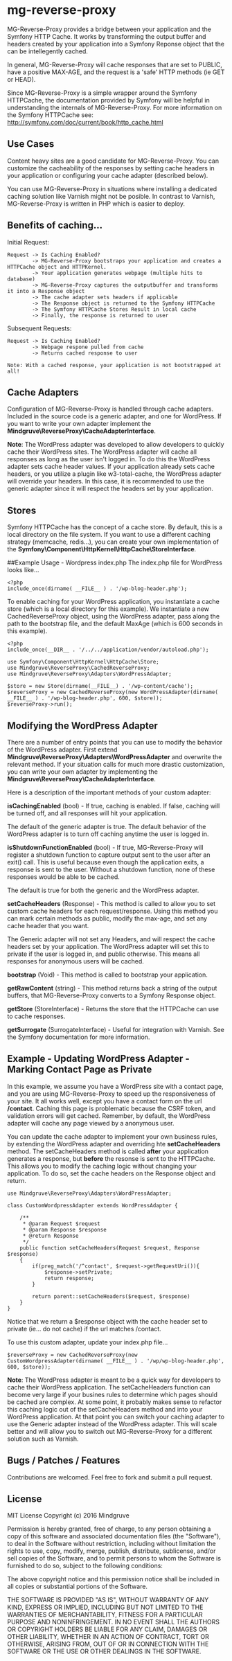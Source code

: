 # mg-reverse-proxy

MG-Reverse-Proxy provides a bridge between your application and the Symfony HTTP Cache.  It works by transforming the output buffer and headers created by your application into a Symfony Reponse object that the can be intellegently cached.

In general, MG-Reverse-Proxy will cache responses that are set to PUBLIC, have a positive MAX-AGE, and the request is a 'safe' HTTP methods (ie GET or HEAD).  

Since MG-Reverse-Proxy is a simple wrapper around the Symfony HTTPCache, the documentation provided by Symfony will be helpful in understanding the internals of  MG-Reverse-Proxy.  For more information on the Symfony HTTPCache see: http://symfony.com/doc/current/book/http_cache.html

## Use Cases
Content heavy sites are a good candidate for MG-Reverse-Proxy.  You can customize the cacheability
of the responses by setting cache headers in your application or configuring your cache adapter (described below).    

You can use MG-Reverse-Proxy in situations where installing a dedicated caching solution like Varnish might not be posible.  In contrast to Varnish, MG-Reverse-Proxy is written in PHP which is easier to deploy.

## Benefits of caching...

Initial Request:

    Request -> Is Caching Enabled?  
            -> MG-Reverse-Proxy bootstraps your application and creates a HTTPCache object and HTTPKernel.
            -> Your application generates webpage (multiple hits to database)
            -> MG-Reverse-Proxy captures the outputbuffer and transforms it into a Response object
            -> The cache adapter sets headers if applicable
            -> The Response object is returned to the Symfony HTTPCache
            -> The Symfony HTTPCache Stores Result in local cache 
            -> Finally, the response is returned to user

Subsequent Requests:

    Request -> Is Caching Enabled?   
            -> Webpage respone pulled from cache
            -> Returns cached response to user
            
    Note: With a cached response, your application is not bootstrapped at all!

## Cache Adapters
Configuration of MG-Reverse-Proxy is handled through cache adapters.  Included in the source code is a generic adapter, and one for WordPress.   If you want to write your own adapter implement the **Mindgruve\ReverseProxy\CacheAdapterInterface**.  

**Note**: The WordPress adapter was developed to allow developers to quickly cache their WordPress sites.  The WordPress adapter will cache all responses as long as the user isn't logged in.  To do this the WordPress adapter sets cache header values.  If your application already sets cache headers, or you utilize a plugin like w3-total-cache, the WordPress adapter will override your headers.  In this case, it is recommended to use the generic adapter since it will respect the headers set by your application.

## Stores
Symfony HTTPCache has the concept of a cache store.  By default, this is a local directory on the file system.
If you want to use a different caching strategy (memcache, redis...), you can create your own implementation of the **Symfony\Component\HttpKernel\HttpCache\StoreInterface**.

##Example Usage - Wordpress index.php
The index.php file for WordPress looks like...

    <?php
    include_once(dirname( __FILE__ ) . '/wp-blog-header.php');

To enable caching for your WordPress application, you instantiate a cache store (which is a local directory for this example).  We instantiate a new CachedReverseProxy object, using the WordPress adapter, pass along the path to the bootstrap file, and the default MaxAge (which is 600 seconds in this example).

    <?php 
    include_once(__DIR__ . '/../../application/vendor/autoload.php');

    use Symfony\Component\HttpKernel\HttpCache\Store;
    use Mindgruve\ReverseProxy\CachedReverseProxy;
    use Mindgruve\ReverseProxy\Adapters\WordPressAdapter;

    $store = new Store(dirname(__FILE__) . '/wp-content/cache');
    $reverseProxy = new CachedReverseProxy(new WordPressAdapter(dirname( __FILE__ ) . '/wp-blog-header.php', 600, $store));
    $reverseProxy->run();
      

## Modifying the WordPress Adapter
There are a number of entry points that you can use to modify the behavior of the WordPress adapter.  First extend **Mindgruve\ReverseProxy\Adapters\WordPressAdapter** and overwrite the relevant method.  If your situation calls for much more drastic customization, you can write your own adapter by implementing the **Mindgruve\ReverseProxy\CacheAdapterInterface**.

Here is a description of the important methods of your custom adapter:

**isCachingEnabled** (bool) - If true, caching is enabled.  If false, caching will be turned off, and all responses will hit your application.

The default of the generic adapter is true.  The default behavior of the WordPress adapter is to turn off caching anytime the user is logged in.

**isShutdownFunctionEnabled** (bool) - If true, MG-Reverse-Proxy will register a shutdown function to capture output sent to the user after an exit() call.  This is useful because even though the application exits, a response is sent to the user.  Without a shutdown function, none of these responses would be able to be cached. 

The default is true for both the generic and the WordPress adapter.    

**setCacheHeaders** (Response) - This method is called to allow you to set custom cache headers for each request/response.  Using this method you can mark certain methods as public, modify the max-age, and set any cache header that you want.

The Generic adapter will not set any Headers, and will respect the cache headers set by your application.  The WordPress adapter will set this to private if the user is logged in, and public otherwise. This means all responses for anonymous users will be cached.

**bootstrap** (Void) - This method is called to bootstrap your application.  

**getRawContent** (string) - This method returns back a string of the output buffers, that MG-Reverse-Proxy converts to a Symfony Response object.       

**getStore** (StoreInterface) - Returns the store that the HTTPCache can use to cache responses.  

**getSurrogate** (SurrogateInterface) - Useful for integration with Varnish.  See the Symfony documentation for more information.    

## Example - Updating WordPress Adapter - Marking Contact Page as Private
In this example, we assume you have a WordPress site with a contact page, and you are using MG-Reverse-Proxy to speed up the responsiveness of your site.  It all works well, except you have a contact form on the url **/contact**.   Caching this page is problematic because the CSRF token, and validation errors will get cached.  Remember, by default, the WordPress adapter will cache any page viewed by a anonymous user.  

You can update the cache adapter to implement your own business rules, by extending the WordPress adapter and overriding hte **setCacheHeaders** method.  The setCacheHeaders method is called **after** your application generates a response, but **before** the resonse is sent to the HTTPCache.  This allows you to modify the caching logic without changing your application.  To do so, set the cache headers on the Response object and return.

    use Mindgruve\ReverseProxy\Adapters\WordPressAdapter;
    
    class CustomWordpressAdapter extends WordPressAdapter {
    
        /**
         * @param Request $request
         * @param Response $response
         * @return Response
         */
        public function setCacheHeaders(Request $request, Response $response)
        {
            if(preg_match('/^contact', $request->getRequestUri()){
                $response->setPrivate;
                return response;
            }
        
            return parent::setCacheHeaders($request, $response)
        }
    }

Notice that we return a $response object with the cache header set to private (ie... do not cache) if the url matches  /contact.  

To use this custom adapter, update your index.php file...

    $reverseProxy = new CachedReverseProxy(new CustomWordpressAdapter(dirname( __FILE__ ) . '/wp/wp-blog-header.php', 600, $store));

**Note**:  The WordPress adapter is meant to be a quick way for developers to cache their WordPress application.  The setCacheHeaders function can become very large if your busines rules to determine which pages should be cached are complex.  At some point, it probably makes sense to refactor this caching logic out of the setCacheHeaders method and into your WordPress application. At that point you can switch your caching adapter to use the Generic adapter instead of the WordPress adapter. This will scale better and will allow you to switch out MG-Reverse-Proxy for a different solution such as Varnish.

## Bugs / Patches / Features
Contributions are welcomed.  Feel free to fork and submit a pull request.  


## License

MIT License
Copyright (c) 2016 Mindgruve

Permission is hereby granted, free of charge, to any person obtaining a copy of this software and associated documentation files (the "Software"), to deal in the Software without restriction, including without limitation the rights to use, copy, modify, merge, publish, distribute, sublicense, and/or sell copies of the Software, and to permit persons to whom the Software is furnished to do so, subject to the following conditions:

The above copyright notice and this permission notice shall be included in all copies or substantial portions of the Software.

THE SOFTWARE IS PROVIDED "AS IS", WITHOUT WARRANTY OF ANY KIND, EXPRESS OR IMPLIED, INCLUDING BUT NOT LIMITED TO THE WARRANTIES OF MERCHANTABILITY, FITNESS FOR A PARTICULAR PURPOSE AND NONINFRINGEMENT. IN NO EVENT SHALL THE AUTHORS OR COPYRIGHT HOLDERS BE LIABLE FOR ANY CLAIM, DAMAGES OR OTHER LIABILITY, WHETHER IN AN ACTION OF CONTRACT, TORT OR OTHERWISE, ARISING FROM, OUT OF OR IN CONNECTION WITH THE SOFTWARE OR THE USE OR OTHER DEALINGS IN THE SOFTWARE.
